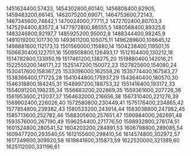 1451624400,57433,
1454302800,60140,
1456808400,62905,
1459483200,66145,
1462075200,69071,
1464753600,72143,
1467345600,74842,1
1470024000,77711,2
1472702400,80703,3
1475294400,83572,4
1477972800,86555,5
1480568400,89325,6
1483246800,92197,7
1485925200,95002,8
1488344400,98245,9
1491019200,101730,10
1493611200,105075,11
1496289600,108645,12
1498881600,112173,13
1501560000,115880,14
1504238400,119501,15
1506830400,122701,16
1509508800,126493,17
1512104400,130212,18
1514782800,133950,19
1517461200,138275,20
1519880400,142016,21
1522555200,146171,22
1525147200,150072,23
1527825600,154080,24
1530417600,158367,25
1533096000,162558,26
1535774400,167583,27
1538366400,171725,28
1541044800,175937,29
1543640400,180570,30
1546318800,184245,31
1548997200,188753,32
1551416400,193172,33
1554091200,198235,34
1556683200,202869,35
1559361600,207726,36
1561953600,212037,37
1564632000,216656,38
1567310400,221276,39
1569902400,226026,40
1572580800,230449,41
1575176400,234865,42
1577854800,239382,43
1580533200,243914,44
1583038800,247982,45
1585713600,252782,46
1588305600,257651,47
1590984000,262691,48
1593576000,267190,49
1596254400,271776,50
1598932800,276174,51
1601524800,280541,52
1604203200,284891,53
1606798800,289085,54
1609477200,293540,55
1612155600,298410,56
1614574800,302972,57
1617249600,309920,58
1619841600,315873,59
1622520000,321389,60
1625112000,331196,61
